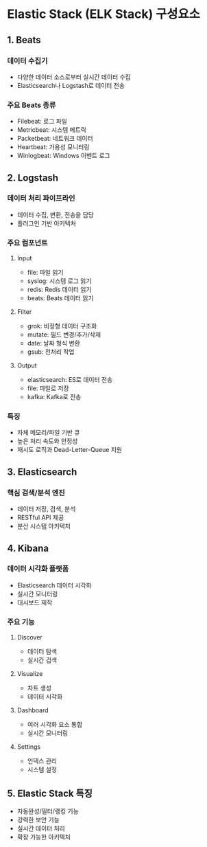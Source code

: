 # Elastic Stack (ELK Stack) 구성요소

## 1. Beats
### 데이터 수집기
- 다양한 데이터 소스로부터 실시간 데이터 수집
- Elasticsearch나 Logstash로 데이터 전송

### 주요 Beats 종류
- Filebeat: 로그 파일
- Metricbeat: 시스템 메트릭
- Packetbeat: 네트워크 데이터
- Heartbeat: 가용성 모니터링
- Winlogbeat: Windows 이벤트 로그

## 2. Logstash
### 데이터 처리 파이프라인
- 데이터 수집, 변환, 전송을 담당
- 플러그인 기반 아키텍처

### 주요 컴포넌트
1. Input
   - file: 파일 읽기
   - syslog: 시스템 로그 읽기
   - redis: Redis 데이터 읽기
   - beats: Beats 데이터 읽기

2. Filter
   - grok: 비정형 데이터 구조화
   - mutate: 필드 변경/추가/삭제
   - date: 날짜 형식 변환
   - gsub: 전처리 작업

3. Output
   - elasticsearch: ES로 데이터 전송
   - file: 파일로 저장
   - kafka: Kafka로 전송

### 특징
- 자체 메모리/파일 기반 큐
- 높은 처리 속도와 안정성
- 재시도 로직과 Dead-Letter-Queue 지원

## 3. Elasticsearch
### 핵심 검색/분석 엔진
- 데이터 저장, 검색, 분석
- RESTful API 제공
- 분산 시스템 아키텍처

## 4. Kibana
### 데이터 시각화 플랫폼
- Elasticsearch 데이터 시각화
- 실시간 모니터링
- 대시보드 제작

### 주요 기능
1. Discover
   - 데이터 탐색
   - 실시간 검색

2. Visualize
   - 차트 생성
   - 데이터 시각화

3. Dashboard
   - 여러 시각화 요소 통합
   - 실시간 모니터링

4. Settings
   - 인덱스 관리
   - 시스템 설정

## 5. Elastic Stack 특징
- 자동완성/필터/랭킹 기능
- 강력한 보안 기능
- 실시간 데이터 처리
- 확장 가능한 아키텍처
